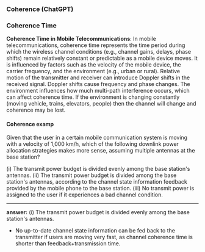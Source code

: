 ### Coherence (ChatGPT)
### Coherence Time
**Coherence Time in Mobile Telecommunications**: In mobile telecommunications, coherence time represents the time period during which the wireless channel conditions (e.g., channel gains, delays, phase shifts) remain relatively constant or predictable as a mobile device moves. It is influenced by factors such as the velocity of the mobile device, the carrier frequency, and the environment (e.g., urban or rural).
Relative motion of the transmitter and receiver can introduce Doppler shifts in the received signal. Doppler shifts cause frequency and phase changes.
The environment influences how much multi-path interference occurs, which can affect coherence time. If the environment is changing constantly (moving vehicle, trains, elevators, people) then the channel will change and coherence may be lost.

#### Coherence examp
Given that the user in a certain mobile communication system is moving with a velocity of 1,000 km/h, which of the following downlink power allocation strategies makes more sense, assuming multiple antennas at the base station?

(i) The transmit power budget is divided evenly among the base station's antennas.
(ii) The transmit power budget is divided among the base station's antennas, according to the channel state information feedback provided by the mobile phone to the base station.
(iii) No transmit power is assigned to the user if it experiences a bad channel condition.


****
**answer:**
(i) The transmit power budget is divided evenly among the base station's antennas.
- No up-to-date channel state information can be fed back to the transmitter if users are moving very fast, as channel coherence time is shorter than feedback+transmission time.